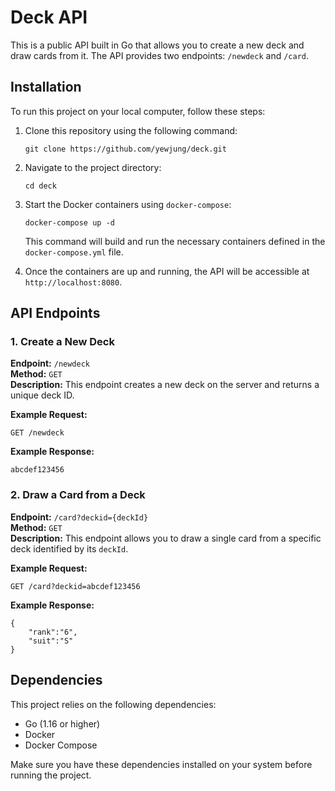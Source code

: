 # Deck API

This is a public API built in Go that allows you to create a new deck and draw cards from it. The API provides two endpoints: `/newdeck` and `/card`.

## Installation

To run this project on your local computer, follow these steps:

1. Clone this repository using the following command:
   ```
   git clone https://github.com/yewjung/deck.git
   ```

2. Navigate to the project directory:
   ```
   cd deck
   ```

3. Start the Docker containers using `docker-compose`:
   ```
   docker-compose up -d
   ```

   This command will build and run the necessary containers defined in the `docker-compose.yml` file.

4. Once the containers are up and running, the API will be accessible at `http://localhost:8080`.

## API Endpoints

### 1. Create a New Deck

**Endpoint:** `/newdeck`\
**Method:** `GET`\
**Description:** This endpoint creates a new deck on the server and returns a unique deck ID.

**Example Request:**
```
GET /newdeck
```

**Example Response:**
```
abcdef123456
```

### 2. Draw a Card from a Deck

**Endpoint:** `/card?deckid={deckId}`\
**Method:** `GET`\
**Description:** This endpoint allows you to draw a single card from a specific deck identified by its `deckId`.

**Example Request:**
```
GET /card?deckid=abcdef123456
```

**Example Response:**
```
{
    "rank":"6",
    "suit":"S"
}
```

## Dependencies

This project relies on the following dependencies:

- Go (1.16 or higher)
- Docker
- Docker Compose

Make sure you have these dependencies installed on your system before running the project.

